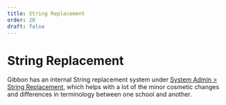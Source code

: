 ```yaml
---
title: String Replacement
order: 20
draft: false
---
```

# String Replacement

Gibbon has an internal String replacement system under <u>System Admin > String Replacement</u>, which helps with a lot of the minor cosmetic changes and differences in terminology between one school and another.